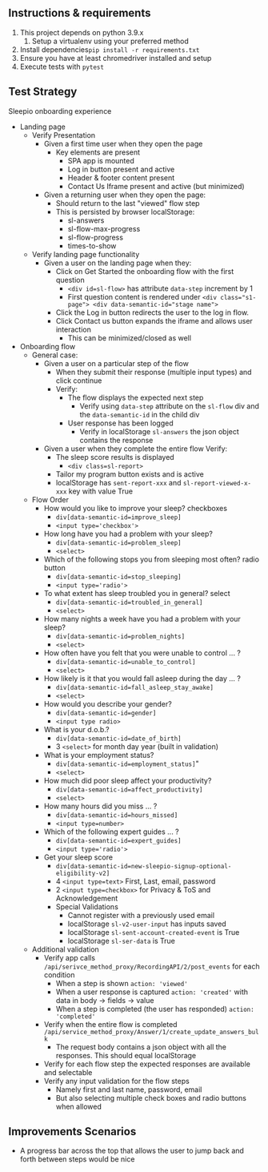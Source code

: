 ## Instructions & requirements
1. This project depends on python 3.9.x
   1. Setup a virtualenv using your preferred method
2. Install dependencies`pip install -r requirements.txt`
3. Ensure you have at least chromedriver installed and setup
4. Execute tests with `pytest` 

## Test Strategy

Sleepio onboarding experience

- Landing page
  - Verify Presentation
    - Given a first time user when they open the page
      - Key elements are present
        - SPA app is mounted
        - Log in button present and active
        - Header & footer content present
        - Contact Us Iframe present and active (but minimized)
    - Given a returning user when they open the page: 
      - Should return to the last "viewed" flow step
      - This is persisted by browser localStorage: 
        - sl-answers
        - sl-flow-max-progress
        - sl-flow-progress
        - times-to-show
  - Verify landing page functionality
    - Given a user on the landing page when they:
      - Click on Get Started the onboarding flow with the first question
          - `<div id=sl-flow>` has attribute `data-step` increment by 1 
          - First question content is rendered under `<div class="s1-page"> <div data-semantic-id="stage name">`
      - Click the Log in button redirects the user to the log in flow.
      - Click Contact us button expands the iframe and allows user interaction 
        - This can be minimized/closed as well
- Onboarding flow
  - General case:
    - Given a user on a particular step of the flow 
      - When they submit their response (multiple input types) and click continue
      - Verify:
        - The flow displays the expected next step 
          - Verify using `data-step` attribute on the `sl-flow` div and the `data-semantic-id` in the child div
        - User response has been logged
          - Verify in localStorage `sl-answers` the json object contains the response 
    - Given a user when they complete the entire flow
      Verify: 
      - The sleep score results is displayed
          - `<div class=sl-report>`
      - Tailor my program button exists and is active 
      - localStorage has `sent-report-xxx` and `sl-report-viewed-x-xxx` key with value True
  - Flow Order
    - How would you like to improve your sleep? checkboxes 
      - `div[data-semantic-id=improve_sleep]`
      - `<input type='checkbox'>`
    - How long have you had a problem with your sleep? 
      - `div[data-semantic-id=problem_sleep]`
      - `<select>`
    - Which of the following stops you from sleeping most often? radio button
      - `div[data-semantic-id=stop_sleeping]`
      - `<input type='radio'>`
    - To what extent has sleep troubled you in general? select
      - `div[data-semantic-id=troubled_in_general]`
      - `<select>`
    - How many nights a week have you had a problem with your sleep?
      - `div[data-semantic-id=problem_nights]`
      - `<select>`
    - How often have you felt that you were unable to control ... ? 
      - `div[data-semantic-id=unable_to_control]`
      - `<select>`
    - How likely is it that you would fall asleep during the day ... ? 
      - `div[data-semantic-id=fall_asleep_stay_awake]`
      - `<select>`
    - How would you describe your gender?
      - `div[data-semantic-id=gender]`
      - `<input type radio>`
    - What is your d.o.b.?
      - `div[data-semantic-id=date_of_birth]`
      - 3 `<select>` for month day year (built in validation)
    - What is your employment status?
      - `div[data-semantic-id=employment_status]`"
      - `<select>`
    - How much did poor sleep affect your productivity?
      - `div[data-semantic-id=affect_productivity]`
      - `<select>`
    - How many hours did you miss ... ?
      - `div[data-semantic-id=hours_missed]`
      - `<input type=number>`
    - Which of the following expert guides ... ? 
      - `div[data-semantic-id=expert_guides]`
      - `<input type='radio'>`
    - Get your sleep score
      - `div[data-semantic-id=new-sleepio-signup-optional-eligibility-v2]`
      - 4 `<input type=text>` First, Last, email, password
      - 2 `<input type=checkbox>` for Privacy & ToS and Acknowledgement  
      - Special Validations
        - Cannot register with a previously used email
        - localStorage `sl-v2-user-input` has inputs saved
        - localStorage `sl-sent-account-created-event` is True
        - localStorage `sl-ser-data` is True
  - Additional validation
    - Verify app calls `/api/serivce_method_proxy/RecordingAPI/2/post_events` for each condition
      - When a step is shown `action: 'viewed'`
      - When a user response is captured `action: 'created'` with  data in body -> fields -> value
      - When a step is completed (the user has responded) `action: 'completed'`
    - Verify when the entire flow is completed `/api/service_method_proxy/Answer/1/create_update_answers_bulk`
      - The request body contains a json object with all the responses. This should equal localStorage
    - Verify for each flow step the expected responses are available and selectable
    - Verify any input validation for the flow steps
      - Namely first and last name, password, email
      - But also selecting multiple check boxes and radio buttons when allowed

## Improvements Scenarios
- A progress bar across the top that allows the user to jump back and forth between steps would be nice
